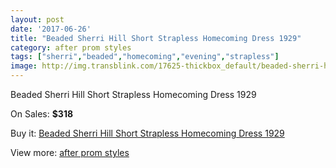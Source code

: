 ```yaml
---
layout: post
date: '2017-06-26'
title: "Beaded Sherri Hill Short Strapless Homecoming Dress 1929"
category: after prom styles
tags: ["sherri","beaded","homecoming","evening","strapless"]
image: http://img.transblink.com/17625-thickbox_default/beaded-sherri-hill-short-strapless-homecoming-dress-1929.jpg
---
```

Beaded Sherri Hill Short Strapless Homecoming Dress 1929

On Sales: **$318**
<a href="https://www.transblink.com/en/after-prom-styles/5540-beaded-sherri-hill-short-strapless-homecoming-dress-1929.html"><amp-img layout="responsive" width="600" height="600" src="//img.transblink.com/17625-thickbox_default/beaded-sherri-hill-short-strapless-homecoming-dress-1929.jpg" alt="Beaded Sherri Hill Short Strapless Homecoming Dress 1929 0" /></a>
<a href="https://www.transblink.com/en/after-prom-styles/5540-beaded-sherri-hill-short-strapless-homecoming-dress-1929.html"><amp-img layout="responsive" width="600" height="600" src="//img.transblink.com/17629-thickbox_default/beaded-sherri-hill-short-strapless-homecoming-dress-1929.jpg" alt="Beaded Sherri Hill Short Strapless Homecoming Dress 1929 1" /></a>
<a href="https://www.transblink.com/en/after-prom-styles/5540-beaded-sherri-hill-short-strapless-homecoming-dress-1929.html"><amp-img layout="responsive" width="600" height="600" src="//img.transblink.com/17628-thickbox_default/beaded-sherri-hill-short-strapless-homecoming-dress-1929.jpg" alt="Beaded Sherri Hill Short Strapless Homecoming Dress 1929 2" /></a>
<a href="https://www.transblink.com/en/after-prom-styles/5540-beaded-sherri-hill-short-strapless-homecoming-dress-1929.html"><amp-img layout="responsive" width="600" height="600" src="//img.transblink.com/17627-thickbox_default/beaded-sherri-hill-short-strapless-homecoming-dress-1929.jpg" alt="Beaded Sherri Hill Short Strapless Homecoming Dress 1929 3" /></a>
<a href="https://www.transblink.com/en/after-prom-styles/5540-beaded-sherri-hill-short-strapless-homecoming-dress-1929.html"><amp-img layout="responsive" width="600" height="600" src="//img.transblink.com/17626-thickbox_default/beaded-sherri-hill-short-strapless-homecoming-dress-1929.jpg" alt="Beaded Sherri Hill Short Strapless Homecoming Dress 1929 4" /></a>

Buy it: [Beaded Sherri Hill Short Strapless Homecoming Dress 1929](https://www.transblink.com/en/after-prom-styles/5540-beaded-sherri-hill-short-strapless-homecoming-dress-1929.html "Beaded Sherri Hill Short Strapless Homecoming Dress 1929")

View more: [after prom styles](https://www.transblink.com/en/55-after-prom-styles "after prom styles")